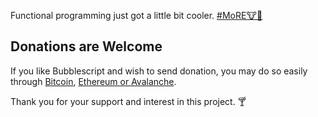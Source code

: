 Functional programming just got a little
bit cooler.
[#MoRE🐮🔔](https://youtu.be/cVsQLlk-T0s)

## Donations are Welcome ##

If you like Bubblescript and wish to send
donation, you may do so easily through
[Bitcoin](copy://bc1q69pfuaq93kg8zt8wnns8r7qjwkq9alv95zakjs),
[Ethereum or Avalanche](copy://0x94506571776A4F292883F2D86f40D583097F1Ccc).

Thank you for your support and interest in
this project. 🍸
